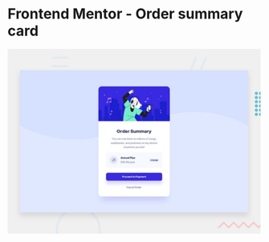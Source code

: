 # Frontend Mentor - Order summary card

![Design Final](./design/desktop-preview.jpg)

<!--
![Design Final Mobile](./design/mobile-design.jpg)
-->
